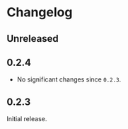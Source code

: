 # Changelog

## Unreleased

## 0.2.4

- No significant changes since `0.2.3`.

## 0.2.3

Initial release.
